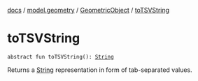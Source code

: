 [docs](../../index.md) / [model.geometry](../index.md) / [GeometricObject](index.md) / [toTSVString](./to-t-s-v-string.md)

# toTSVString

`abstract fun toTSVString(): `[`String`](https://kotlinlang.org/api/latest/jvm/stdlib/kotlin/-string/index.html)

Returns a [String](https://kotlinlang.org/api/latest/jvm/stdlib/kotlin/-string/index.html) representation in form of tab-separated values.

